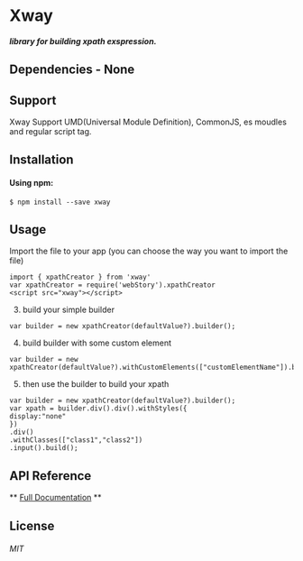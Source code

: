 # Xway
##### library for building xpath exspression.

## Dependencies -  None

## Support
Xway Support UMD(Universal Module Definition), CommonJS, es moudles and regular script tag.

## Installation
#### Using npm:
```
$ npm install --save xway
```

## Usage
Import the file to your app (you can choose the way you want to import the file)
```
import { xpathCreator } from 'xway' 
var xpathCreator = require('webStory').xpathCreator
<script src="xway"></script>
```
3. build your simple builder
```
var builder = new xpathCreator(defaultValue?).builder();
```
4. build builder with some custom element
```
var builder = new xpathCreator(defaultValue?).withCustomElements(["customElementName"]).builder();
```
5. then use the builder to build your xpath
```
var builder = new xpathCreator(defaultValue?).builder();
var xpath = builder.div().div().withStyles({
display:"none"
})
.div()
.withClasses(["class1","class2"])
.input().build();
```

## API Reference
** [Full Documentation](https://github.com/yardenShacham/Xway/wiki) **


License
----
###### MIT
